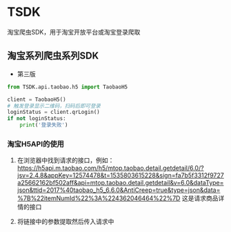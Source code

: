 # TSDK
淘宝爬虫SDK，用于淘宝开放平台或淘宝登录爬取


##  淘宝系列爬虫系列SDK
  
  - 第三版

```python
from TSDK.api.taobao.h5 import TaobaoH5

client = TaobaoH5()
# 触发登录显示二维码，扫码后即可登录
loginStatus = client.qrLogin()
if not loginStatus:
    print('登录失败')
```

### 淘宝H5API的使用
  1.  在浏览器中找到请求的接口，例如：https://h5api.m.taobao.com/h5/mtop.taobao.detail.getdetail/6.0/?jsv=2.4.8&appKey=12574478&t=1535803615228&sign=fa7b5f3312f9727a25662162bf502aff&api=mtop.taobao.detail.getdetail&v=6.0&dataType=json&ttid=2017%40taobao_h5_6.6.0&AntiCreep=true&type=json&data=%7B%22itemNumId%22%3A%224362046464%22%7D
  这是请求商品详情的接口

  2.  将链接中的参数提取然后传入请求中
  
